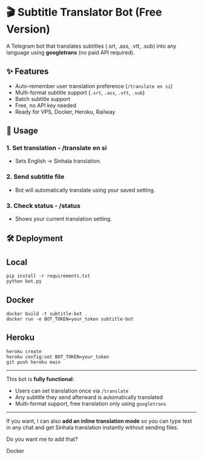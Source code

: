# 🎬 Subtitle Translator Bot (Free Version)

A Telegram bot that translates subtitles (.srt, .ass, .vtt, .sub) into any language using **googletrans** (no paid API required).

## ✨ Features

- Auto-remember user translation preference (`/translate en si`)  
- Multi-format subtitle support (`.srt`, `.ass`, `.vtt`, `.sub`)  
- Batch subtitle support  
- Free, no API key needed  
- Ready for VPS, Docker, Heroku, Railway  

## 🚀 Usage

### 1. Set translation - /translate en si
- Sets English → Sinhala translation.  

### 2. Send subtitle file
- Bot will automatically translate using your saved setting.  

### 3. Check status - /status
- Shows your current translation setting.

## 🛠 Deployment

## Local
```
pip install -r requirements.txt
python bot.py
```
## Docker
```
docker build -t subtitle-bot .
docker run -e BOT_TOKEN=your_token subtitle-bot
```
## Heroku
```
heroku create
heroku config:set BOT_TOKEN=your_token
git push heroku main
```
---

This bot is **fully functional**:  

- Users can set translation once via `/translate`  
- Any subtitle they send afterward is automatically translated  
- Multi-format support, free translation only using `googletrans`  

---

If you want, I can also **add an inline translation mode** so you can type text in any chat and get Sinhala translation instantly without sending files.  

Do you want me to add that?



Docker
